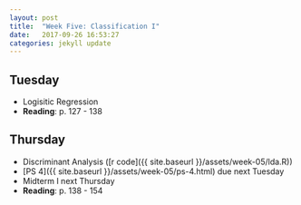 ```yaml
---
layout: post
title:  "Week Five: Classification I"
date:   2017-09-26 16:53:27
categories: jekyll update
---
```


## Tuesday
- Logisitic Regression
- **Reading**: p. 127 - 138

## Thursday
- Discriminant Analysis ([r code]({{ site.baseurl }}/assets/week-05/lda.R))
- [PS 4]({{ site.baseurl }}/assets/week-05/ps-4.html) due next Tuesday
- Midterm I next Thursday
- **Reading**: p. 138 - 154